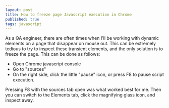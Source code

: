 ```yaml
---
layout: post
title: How to freeze page Javascript execution in Chrome
published: true
tags: javascript
---
```


As a QA engineer, there are often times when I'll be working with dynamic elements on a page that disappear on mouse out. 
This can be extremely tedious to try to inspect these transient elements, and the only solution is to freeze the page. 
This can be done as follows:

* Open Chrome javascript console
* Go to "sources"
* On the right side, click the little "pause" icon, or press F8 to pause script execution.

Pressing F8 with the sources tab open was what worked best for me. Then you can switch to the Elements tab, click the magnifying glass icon, and inspect away.
